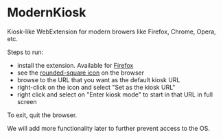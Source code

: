 # ModernKiosk

Kiosk-like WebExtension for modern browers like Firefox, Chrome, Opera, etc.

Steps to run:

 * install the extension. Available for [Firefox](https://addons.mozilla.org/en-US/firefox/addon/modern-kiosk/)
 * see the [rounded-square icon](icons/ModernKiosk.svg) on the browser
 * browse to the URL that you want as the default kiosk URL
 * right-click on the icon and select "Set as the kiosk URL"
 * right click and select on "Enter kiosk mode" to start in that URL in full screen

To exit, quit the browser.

We will add more functionality later to further prevent access to the OS.
